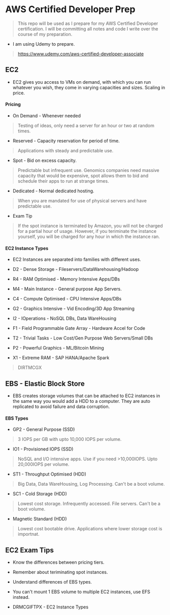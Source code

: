 # AWS Certified Developer Prep 

> This repo will be used as I prepare for my AWS Certified Developer certification. I will be committing all notes and code I write over the course of my preparation. 

* I am using Udemy to prepare.
> https://www.udemy.com/aws-certified-developer-associate

## EC2 

* EC2 gives you access to VMs on demand, with which you can run whatever you wish, they come in varying capacities and sizes. Scaling in price.

#### Pricing

* On Demand - Whenever needed 
> Testing of ideas, only need a server for an hour or two at random times.
* Reserved  - Capacity reservation for period of time.
> Applications with steady and predictable use.
* Spot 	    - Bid on excess capacity.
> Predictable but infrequent use. Genomics companies need massive capacity that would be expensive, spot allows them to bid and schedule their apps to run at strange times.
* Dedicated - Normal dedicated hosting.
> When you are mandated for use of physical servers and have predictable use.

* Exam Tip 
> If the spot instance is terminated by Amazon, you will not be charged for a partial hour of usage. However, if you teriminate the instance yourself, you will be charged for any hour in which the instance ran.

#### EC2 Instance Types

* EC2 Instances are separated into families with different uses. 

* D2 - Dense Storage - Fileservers/DataWarehousing/Hadoop
* R4 - RAM Optimised - Memory Intensive Apps/DBs
* M4 - Main Instance - General purpose App Servers.
* C4 - Compute Optimised - CPU Intensive Apps/DBs
* G2 - Graphics Intensive - Vid Encoding/3D App Streaming
* I2 - IOperations - NoSQL DBs, Data WareHousing
* F1 - Field Programmable Gate Array - Hardware Accel for Code
* T2 - Trivial Tasks - Low Cost/Gen Purpose Web Servers/Small DBs
* P2 - Powerful Graphics - ML/Bitcoin Mining
* X1 - Extreme RAM - SAP HANA/Apache Spark

>DIRTMCGX

## EBS - Elastic Block Store

* EBS creates storage volumes that can be attached to EC2 instances in the same way you would add a HDD to a computer. They are auto replicated to avoid failure and data corruption.

#### EBS Types

* GP2 - General Purpose (SSD)
> 3 IOPS per GB with upto 10,000 IOPS per volume.
* IO1 - Provisioned IOPS (SSD)
> NoSQL and I/O intensive apps. Use if you need >10,000IOPS. Upto 20,000IOPS per volume.
* ST1 - Throughput Optimised (HDD)
> Big Data, Data WareHousing, Log Processing. Can't be a boot volume.
* SC1 - Cold Storage (HDD)
> Lowest cost storage. Infrequently accessed. File servers. Can't be a boot volume.
* Magnetic Standard (HDD)
> Lowest cost bootable drive. Applications where lower storage cost is importnat.

## EC2 Exam Tips

* Know the differences between pricing tiers.

* Remember about teriminating spot instances.

* Understand differences of EBS types. 

* You can't mount 1 EBS volume to multiple EC2 instances, use EFS instead.

* DRMCGIFTPX - EC2 Instance Types




